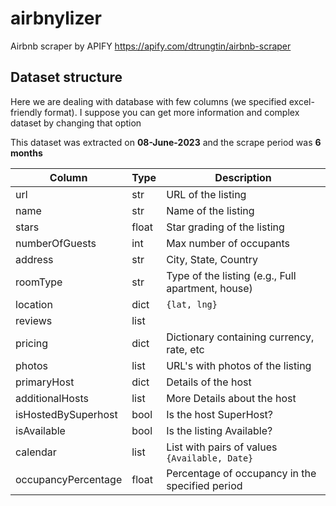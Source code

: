 # airbnylizer

Airbnb scraper by APIFY
https://apify.com/dtrungtin/airbnb-scraper

## Dataset structure

Here we are dealing with database with few columns (we specified excel-friendly format). I suppose you can get more information and complex dataset by changing that option

This dataset was extracted on **08-June-2023** and the scrape period was **6 months**

|Column|Type|Description|
|------|----|-----------|
|url|str|URL of the listing|
|name|str|Name of the listing|
|stars|float|Star grading of the listing|
|numberOfGuests|int|Max number of occupants|
|address|str|City, State, Country|
|roomType|str|Type of the listing (e.g., Full apartment, house)|
|location|dict|`{lat, lng}`|
|reviews|list||
|pricing|dict|Dictionary containing currency, rate, etc|
|photos|list|URL's with photos of the listing|
|primaryHost|dict|Details of the host|
|additionalHosts|list|More Details about the host|
|isHostedBySuperhost|bool|Is the host SuperHost?|
|isAvailable|bool|Is the listing Available?|
|calendar|list|List with pairs of values `{Available, Date}`|
|occupancyPercentage|float|Percentage of occupancy in the specified period|
